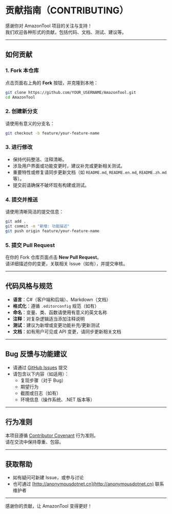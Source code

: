 # 贡献指南（CONTRIBUTING）

感谢你对 AmazonTool 项目的关注与支持！  
我们欢迎各种形式的贡献，包括代码、文档、测试、建议等。

---

## 如何贡献

### 1. Fork 本仓库
点击页面右上角的 **Fork** 按钮，并克隆到本地：

```sh
git clone https://github.com/YOUR_USERNAME/AmazonTool.git
cd AmazonTool
```

### 2. 创建新分支
请使用有意义的分支名：

```sh
git checkout -b feature/your-feature-name
```

### 3. 进行修改
- 保持代码整洁、注释清晰。
- 涉及用户界面或功能变更时，建议补充或更新相关测试。
- 重要特性或修复请同步更新文档（如 `README.md`, `README.en.md`, `README.zh.md` 等）。
- 提交前请确保不破坏现有构建或测试。

### 4. 提交并推送
请使用清晰简洁的提交信息：

```sh
git add .
git commit -m "新增: 功能描述"
git push origin feature/your-feature-name
```

### 5. 提交 Pull Request
在你的 Fork 仓库页面点击 **New Pull Request**。  
请详细描述你的变更，关联相关 Issue（如有），并提交审核。

---

## 代码风格与规范

- **语言**：C#（客户端和后端）、Markdown（文档）
- **格式化**：遵循 `.editorconfig` 规范（如有）
- **命名**：变量、类、函数请使用有意义的英文名称
- **注释**：对复杂逻辑适当添加注释说明
- **测试**：建议为新增或变更功能补充/更新测试
- **文档**：如有用户可见或 API 变更，请同步更新相关文档

---

## Bug 反馈与功能建议

- 请通过 [GitHub Issues](https://github.com/AnonymousDotNet/AmazonTool/issues) 提交
- 请包含以下内容（如适用）：
  - 复现步骤（对于 Bug）
  - 期望行为
  - 截图或日志（如有）
  - 环境信息（操作系统、.NET 版本等）

---

## 行为准则

本项目遵循 [Contributor Covenant](https://www.contributor-covenant.org/) 行为准则。  
请在交流中保持尊重、包容。

---

## 获取帮助

- 如有疑问可新建 Issue，或参与讨论
- 也可通过 [http://anonymousdotnet.cn](http://anonymousdotnet.cn) 联系维护者

---

感谢你的贡献，让 AmazonTool 变得更好！